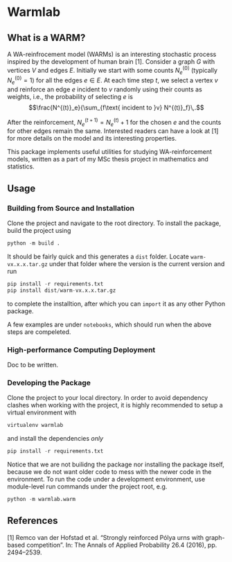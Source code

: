 # Warmlab

## What is a WARM?

A WA-reinfrocement model (WARMs) is an interesting stochastic process inspired by the development of human brain \[1\].
Consider a graph $G$ with vertices $V$ and edges $E$.
Initially we start with some counts $N^{(0)}_e$ (typically $N^{(0)}_e=1$) for all the edges $e\in E$.
At each time step $t$, we select a vertex $v$ and reinforce an edge $e$ incident to $v$ randomly using their counts 
as weights, i.e., the probability of selecting $e$ is
$$\frac{N^{(t)}_e}{\sum_{f\text{ incident to }v} N^{(t)}_f}\,.$$

After the reinforcement, $N^{(t+1)}_e = N^{(t)}_e + 1$ for the chosen $e$ and the counts for other edges remain the same.
Interested readers can have a look at \[1\] for more details on the model and its interesting properties.

This package implements useful utilities for studying WA-reinforcement models, written as a part of my MSc thesis project in mathematics and statistics.


## Usage

### Building from Source and Installation

Clone the project and navigate to the root directory.
To install the package, build the project using
```python
python -m build .
```
It should be fairly quick and this generates a `dist` folder.
Locate `warm-vx.x.x.tar.gz` under that folder where the version is the current version and run
```python
pip install -r requirements.txt
pip install dist/warm-vx.x.x.tar.gz
```
to complete the installtion, after which you can `import` it as any other Python package.

A few examples are under `notebooks`, which should run when the above steps are compeleted.

### High-performance Computing Deployment

Doc to be written.

### Developing the Package

Clone the project to your local directory.
In order to avoid dependency clashes when working with the project, it is highly recommended to setup a virtual environment with
```python
virtualenv warmlab
```
and install the dependencies *only*
```python
pip install -r requirements.txt
```

Notice that we are not builidng the package nor installing the package itself, because we do not want older code to mess with the newer code in the environment.
To run the code under a development environment, use module-level run commands under the project root, e.g.
```python
python -m warmlab.warm
```

## References

[1] Remco van der Hofstad et al. “Strongly reinforced Pólya urns with graph-based
competition”. In: The Annals of Applied Probability 26.4 (2016), pp. 2494–2539.
